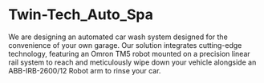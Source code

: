 # Twin-Tech_Auto_Spa
We are designing an automated car wash system designed for the convenience of your own garage. Our solution integrates cutting-edge technology, featuring an Omron TM5 robot mounted on a precision linear rail system to reach and meticulously wipe down your vehicle alongside an ABB-IRB-2600/12 Robot arm to rinse your car. 
